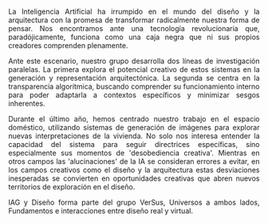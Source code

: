<p align="justify">La Inteligencia Artificial ha irrumpido en el mundo del diseño y la arquitectura con la promesa de transformar radicalmente nuestra forma de pensar. Nos encontramos ante una tecnología revolucionaria que, paradójicamente, funciona como una caja negra que ni sus propios creadores comprenden plenamente. </p>

<p align="justify">Ante este escenario, nuestro grupo desarrolla dos líneas de investigación paralelas. La primera explora el potencial creativo de estos sistemas en la generación y representación arquitectónica. La segunda se centra en la transparencia algorítmica, buscando comprender su funcionamiento interno para poder adaptarla a contextos específicos y minimizar sesgos inherentes. </p>

<p align="justify">Durante el último año, hemos centrado nuestro trabajo en el espacio doméstico, utilizando sistemas de generación de imágenes para explorar nuevas interpretaciones de la vivienda. No solo nos interesa entender la capacidad del sistema para seguir directrices específicas, sino especialmente sus momentos de 'desobediencia creativa'. Mientras en otros campos las 'alucinaciones' de la IA se consideran errores a evitar, en los campos creativos como el diseño y la arquitectura estas desviaciones inesperadas se convierten en oportunidades creativas que abren nuevos territorios de exploración en el diseño.</p>

<p align="justify">IAG y Diseño forma parte del grupo VerSus, Universos a ambos lados, Fundamentos e interacciones entre diseño real y virtual.</p>